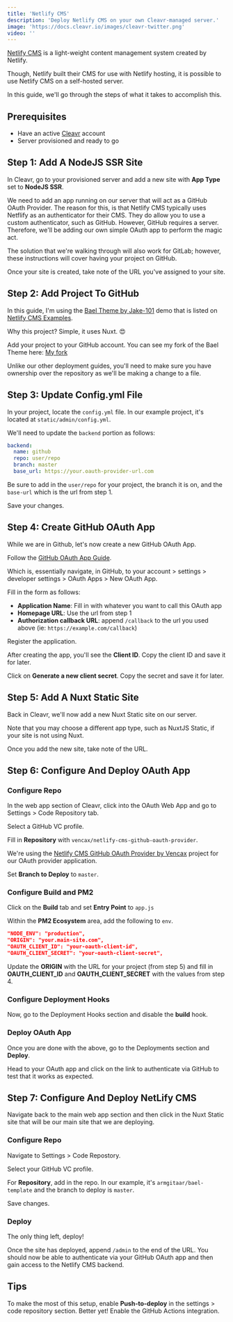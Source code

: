 ```yaml
---
title: 'Netlify CMS'
description: 'Deploy Netlify CMS on your own Cleavr-managed server.'
image: 'https://docs.cleavr.io/images/cleavr-twitter.png'
video: ''
---
```


[Netlify CMS](https://www.netlifycms.org/) is a light-weight content management system created by Netlify. 

Though, Netlify built their CMS for use with Netlify hosting, it is possible to use Netlify CMS on a self-hosted server. 

In this guide, we'll go through the steps of what it takes to accomplish this. 

## Prerequisites 

- Have an active [Cleavr](https://cleavr.io) account
- Server provisioned and ready to go

## Step 1: Add A NodeJS SSR Site

In Cleavr, go to your provisioned server and add a new site with **App Type** set to **NodeJS SSR**. 

We need to add an app running on our server that will act as a GitHub OAuth Provider. The reason for this, is that Netlify CMS typically uses Netflify
as an authenticator for their CMS. They do allow you to use a custom authenticator, such as GitHub. However, GitHub requires a server. Therefore, we'll be 
adding our own simple OAuth app to perform the magic act. 

<base-info>
The solution that we're walking through will also work for GitLab; however, these instructions will cover having your project on
GitHub. 
</base-info>

Once your site is created, take note of the URL you've assigned to your site.  

## Step 2: Add Project To GitHub

In this guide, I'm using the [Bael Theme by Jake-101](https://github.com/jake-101/bael-template) demo that is listed on [Netlify CMS Examples](https://www.netlifycms.org/docs/examples/). 

Why this project? Simple, it uses Nuxt. 😍 

Add your project to your GitHub account. You can see my fork of the Bael Theme here: [My fork](https://github.com/armgitaar/bael-template)

<base-info>
Unlike our other deployment guides, you'll need to make sure you have ownership over the repository as we'll be making a change to a file. 
</base-info>

## Step 3: Update Config.yml File

In your project, locate the `config.yml` file. In our example project, it's located at `static/admin/config.yml`.

We'll need to update the `backend` portion as follows: 

```yaml
backend:
  name: github
  repo: user/repo
  branch: master
  base_url: https://your.oauth-provider-url.com
```

Be sure to add in the `user/repo` for your project, the branch it is on, and the `base-url` which is the url from step 1. 

Save your changes. 

## Step 4: Create GitHub OAuth App

While we are in Github, let's now create a new GitHub OAuth App. 

Follow the [GitHub OAuth App Guide](https://docs.github.com/en/developers/apps/building-oauth-apps/creating-an-oauth-app).

Which is, essentially navigate, in GitHub, to your account > settings > developer settings > OAuth Apps > New OAuth App. 

Fill in the form as follows: 

- **Application Name**: Fill in with whatever you want to call this OAuth app
- **Homepage URL**: Use the url from step 1
- **Authorization callback URL**: append `/callback` to the url you used above (ie: `https://example.com/callback`)

Register the application. 

After creating the app, you'll see the **Client ID**. Copy the client ID and save it for later. 

Click on **Generate a new client secret**. Copy the secret and save it for later. 

## Step 5: Add A Nuxt Static Site

Back in Cleavr, we'll now add a new Nuxt Static site on our server. 

Note that you may choose a different app type, such as NuxtJS Static, if your site is not using Nuxt. 

Once you add the new site, take note of the URL. 

## Step 6: Configure And Deploy OAuth App

### Configure Repo

In the web app section of Cleavr, click into the OAuth Web App and go to Settings >  Code Repository tab. 

Select a GitHub VC profile. 

Fill in **Repository** with `vencax/netlify-cms-github-oauth-provider`. 

We're using the [Netlify CMS GitHub OAuth Provider by Vencax](https://github.com/vencax/netlify-cms-github-oauth-provider) project
for our OAuth provider application. 

Set **Branch to Deploy** to `master`. 

### Configure Build and PM2

Click on the **Build** tab and set **Entry Point** to `app.js`

Within the **PM2 Ecosystem** area, add the following to `env`.

```json
"NODE_ENV": "production",
"ORIGIN": "your.main-site.com",
"OAUTH_CLIENT_ID": "your-oauth-client-id",
"OAUTH_CLIENT_SECRET": "your-oauth-client-secret",
```

Update the **ORIGIN** with the URL for your project (from step 5) and fill in **OAUTH_CLIENT_ID** and **OAUTH_CLIENT_SECRET** with the values
from step 4. 

### Configure Deployment Hooks

Now, go to the Deployment Hooks section and disable the **build** hook.

### Deploy OAuth App

Once you are done with the above, go to the Deployments section and **Deploy**.

Head to your OAuth app and click on the link to authenticate via GitHub to test that it works as expected. 

## Step 7: Configure And Deploy NetLify CMS 

Navigate back to the main web app section and then click in the Nuxt Static site that will be our main site that we are deploying. 

### Configure Repo

Navigate to Settings > Code Repostory. 

Select your GitHub VC profile. 

For **Repository**, add in the repo. In our example, it's `armgitaar/bael-template` and the branch to deploy is `master`.

Save changes. 

### Deploy

The only thing left, deploy! 

Once the site has deployed, append `/admin` to the end of the URL. You should now be able to authenticate via your GitHub OAuth app and
then gain access to the Netlify CMS backend. 

## Tips

To make the most of this setup, enable **Push-to-deploy** in the settings > code repository section. Better yet! Enable the GitHub Actions integration. 

